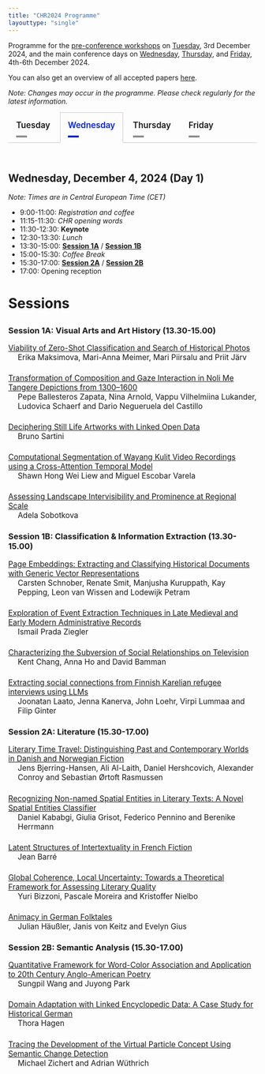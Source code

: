 ```yaml
---
title: "CHR2024 Programme"
layouttype: "single" 
---
```

<!-- CSS for tabs -->
<style>
/* modified from https://codepen.io/markcaron/pen/MvGRYV */
/* interaction */
.tabset > input[type="radio"] {
  position: absolute;
  left: -200vw;
}

.tabset .tab-panel {
  display: none;
}

.tabset > input:first-child:checked ~ .tab-panels > .tab-panel:first-child,
.tabset > input:nth-child(3):checked ~ .tab-panels > .tab-panel:nth-child(2),
.tabset > input:nth-child(5):checked ~ .tab-panels > .tab-panel:nth-child(3),
.tabset > input:nth-child(7):checked ~ .tab-panels > .tab-panel:nth-child(4),
.tabset > input:nth-child(9):checked ~ .tab-panels > .tab-panel:nth-child(5),
.tabset > input:nth-child(11):checked ~ .tab-panels > .tab-panel:nth-child(6) {
  display: block;
}

/*
 Styling
*/
.tabset > label { /* styling of label */
  position: relative;
  display: inline-block;
  padding: 15px 15px 25px;
  border: 1px solid transparent;
  border-bottom: 0;
  cursor: pointer;
  font-weight: 600;
  font-size: 1.2em !important;
}

.tabset > label::after {
  content: "";
  position: absolute;
  left: 15px;
  bottom: 10px;
  width: 22px;
  height: 4px;
  background: #8d8d8d; /* inactive tab: color of line underneath tab*/
}

input:focus-visible + label {
  outline: 2px solid rgba(0,102,204,1);
  border-radius: 3px;
}

.tabset > label:hover,
.tabset > input:focus + label,
.tabset > input:checked + label {
  color: #0B25DA; /* active tab: color of label*/
}

.tabset > label:hover::after,
.tabset > input:focus + label::after,
.tabset > input:checked + label::after {
  background: #0B25DA; /* active tab: color of line underneath tab */
}

.tabset > input:checked + label {
  border-color: #ccc;
  border-bottom: 1px solid #fff;
  margin-bottom: -1px;
}

.tab-panel {
  padding: 30px 0;
  border-top: 1px solid #ccc;
}
.paper-entry {
  font-size: 1.1em; 
  margin-bottom: 1.5em; 
  }
.paper-title {
  display: block;
}
.paper-authors {
  margin-left: 1.25em;  /* indent authors */
  display: block;
}
</style>
<!-- HTML FOR PROGRAMME -->
Programme for the [pre-conference workshops](#parallel-workshops) on [Tuesday](#tuesday), 3rd December 2024, and the main conference days on [Wednesday](#wednesday), [Thursday](#thursday), and [Friday](#friday), 4th-6th December 2024. 

You can also get an overview of all accepted papers [here](/papers).

*Note: Changes may occur in the programme. Please check regularly for the latest information.*

<!-- DAYS -->
<div class="tabset">

  <!-- button creation -->
  <!-- TUE -->
  <input type="radio" name="tabset" id="tuesday" aria-controls="tuesday">
  <label for="tuesday">Tuesday</label>
  <!-- WED -->
  <input type="radio" name="tabset" id="wednesday" aria-controls="wednesday" checked>
  <label for="wednesday">Wednesday</label>
  <!-- THUR -->
  <input type="radio" name="tabset" id="thursday" aria-controls="thursday">
  <label for="thursday">Thursday</label>
  <!-- FRI -->
  <input type="radio" name="tabset" id="friday" aria-controls="friday">
  <label for="friday">Friday</label>
  
  <!-- content -->
  <div class="tab-panels">
  <section id="tuesday" class="tab-panel" alt="tab showing the schedule for tuesday">
   <h2 id="overview-tue" alt="Overview of Tuesday" style="font-weight:bold;">Tuesday, December 3, 2024 (Pre-conference workshops)</h2>
   <p style="font-style:italic">Note: Times are in Central European Time (CET)</p>
   <p>
    <ul>
      <li>09:00-12:30: <a href="#parallel-workshops"><strong>Workshop sessions</strong></a></li>
      <li>12:30-13:30: <em>Lunch</em></li>
      <li>13:30-17:00: <a href="#parallel-workshops"><strong>Workshop sessions</strong></a></li>
    </ul>    
   </p>
   <h3 id="parallel-workshops" style="font-weight:bold; font-size:2em;">Parallel Workshops<h3>
   <h3> Digital Methods for Mythological Research </h3>
   <p style="font-size:1em">
    dm4myth aims to bring together researchers from various disciplines who are interested in studying myths with digital tools and methods.
    We welcome contributions from various disciplines, such as (but not limited to) Ancient Near Eastern Studies, Religious Studies, Classical Studies/Classical Philology, Art History.
    The primary focus of this workshop is to explore the narrative material of mythological stories, underlying belief systems, and the multifaceted representation of characters in mythological contexts using digital methods.
    The full-day workshop is targeted at scholars who work on interdisciplinary research questions, which involve mythological (and derivative) topics and the application or development of computer science methods and algorithms.
    We welcome participants from all stages of their academic career, from (under-)graduate students to early career researchers and senior researchers. (<a href="https://dm4myth.github.io">https://dm4myth.github.io</a>)
   </p>
   <p>
   <h3>Analysing the Reception of Fiction Novels Across Languages</h3>
    <p style="font-size:1em">
    This workshop delves into the intersection of cultural practices and the digital sphere through a hands-on exploration of multilingual fiction book reviewing. 
    It offers participants an immersive experience, guiding them through the full research workflow of computational reader response studies, using book reviews and online comments as proxies for reception.
    Scheduled as four sessions, the workshop provides data and addresses key theoretical, methodological, and interpretive challenges to give participants a comprehensive understanding of the process. It is particularly suited for early career researchers, while senior researchers are also encouraged to attend and engage in discussions on theory and methodology. 
    Participants will gain practical experience with advanced NLP methods, statistical modeling, and computational approaches to reader response studies. Basic familiarity with Python is recommended.
    (<a href="https://igelsociety.github.io/CHR2024-book-reviews-workshop/">https://igelsociety.github.io/CHR2024-book-reviews-workshop/</a>)
    <br>
    <br>
    <i> Note: A maximum of 30 people can attend this workshop, and registered participants of the conference who indicated an interest in this workshop are selected on a first-come-first-serve basis.</i>
   </p>
   </p>
  </section>
  <!-- WED -->
    <section id="wednesday" class="tab-panel" alt="tab showing the schedule for wednesday">
      <h2 id="overview-wed" alt="Overview of Wednesday" style="font-weight:bold;">Wednesday, December 4, 2024 (Day 1)</h2>
      <p style="font-style:italic">Note: Times are in Central European Time (CET)</p>
      <p>
      <ul>
          <li>9:00-11:00: <em>Registration and coffee</em></li>
          <li>11:15-11:30: <em>CHR opening words</em></li>
          <li>11:30-12:30: <strong>Keynote</strong></li>
          <li>12:30-13:30: <em>Lunch</em></li>
          <li>13:30-15:00: <a href="#session1A"><strong>Session 1A</strong></a> / <a href="#session1B"><strong>Session 1B</strong></a>
          </li>
          <li>15:00-15:30: <em>Coffee Break</em></li>
          <li>15:30-17:00: <a href="#session2A"><strong>Session 2A</strong></a> / <a href="#session2B"><strong>Session 2B</strong></a>
          </li>
          <li>17:00: Opening reception</li>
      </ul>
      </p>
      <h3 style="font-weight:bold; font-size:2em;">Sessions<h3>
      <!-- 
      Session 1
      -->
      <h3 id="session1A" alt="Session 1A" style="font-weight:bold;">Session 1A: Visual Arts and Art History (13.30-15.00)</h3>
      <p class="paper-entry"><a href="/papers/paper20" class="paper-title">Viability of Zero-Shot Classification and Search of Historical Photos</a><span class="paper-authors">Erika Maksimova, Mari-Anna Meimer, Mari Piirsalu and Priit Järv</span></p>
      <p class="paper-entry"><a href="/papers/paper71" class="paper-title">Transformation of Composition and Gaze Interaction in Noli Me Tangere Depictions from 1300–1600</a><span class="paper-authors">Pepe Ballesteros Zapata, Nina Arnold, Vappu Vilhelmiina Lukander, Ludovica Schaerf and Dario Negueruela del Castillo</span></p>
      <p class="paper-entry"><a href="/papers/paper123" class="paper-title">Deciphering Still Life Artworks with Linked Open Data</a><span class="paper-authors">Bruno Sartini</span></p>
      <p class="paper-entry"><a href="/papers/paper141" class="paper-title">Computational Segmentation of Wayang Kulit Video Recordings using a Cross-Attention Temporal Model</a><span class="paper-authors">Shawn Hong Wei Liew and Miguel Escobar Varela</span></p>
      <p class="paper-entry"><a href="/papers/paper82" class="paper-title">Assessing Landscape Intervisibility and Prominence at Regional Scale</a><span class="paper-authors">Adela Sobotkova</span></p>
      <h3 id="session1B" alt="Session 1B" style="font-weight:bold;">Session 1B: Classification & Information Extraction (13.30-15.00)</h3>  
      <p class="paper-entry"><a href="/papers/paper73" class="paper-title">Page Embeddings: Extracting and Classifying Historical Documents with Generic Vector Representations</a><span class="paper-authors">Carsten Schnober, Renate Smit, Manjusha Kuruppath, Kay Pepping, Leon van Wissen and Lodewijk Petram</span></p>
      <p class="paper-entry"><a href="/papers/paper79" class="paper-title">Exploration of Event Extraction Techniques in Late Medieval and Early Modern Administrative Records</a><span class="paper-authors">Ismail Prada Ziegler</span></p>
      <p class="paper-entry"><a href="/papers/paper130" class="paper-title">Characterizing the Subversion of Social Relationships on Television</a><span class="paper-authors">Kent Chang, Anna Ho and David Bamman</span></p>
      <p class="paper-entry"><a href="/papers/paper52" class="paper-title">Extracting social connections from Finnish Karelian refugee interviews using LLMs</a><span class="paper-authors">Joonatan Laato, Jenna Kanerva, John Loehr, Virpi Lummaa and Filip Ginter</span></p>
      <!-- 
      Session 2
      -->
      <h3 id="session2A" alt="Session 2A" style="font-weight:bold;">Session 2A: Literature (15.30-17.00)</h3>
      <p class="paper-entry"><a href="/papers/paper19" class="paper-title">Literary Time Travel: Distinguishing Past and Contemporary Worlds in Danish and Norwegian Fiction</a><span class="paper-authors">Jens Bjerring-Hansen, Ali Al-Laith, Daniel Hershcovich, Alexander Conroy and Sebastian Ørtoft Rasmussen</span></p>
      <p class="paper-entry"><a href="/papers/paper59" class="paper-title">Recognizing Non-named Spatial Entities in Literary Texts: A Novel Spatial Entities Classifier</a><span class="paper-authors">Daniel Kababgi, Giulia Grisot, Federico Pennino and Berenike Herrmann</span></p>
      <p class="paper-entry"><a href="/papers/paper97" class="paper-title">Latent Structures of Intertextuality in French Fiction</a><span class="paper-authors">Jean Barré</span></p>
      <p class="paper-entry"><a href="/papers/paper36" class="paper-title">Global Coherence, Local Uncertainty: Towards a Theoretical Framework for Assessing Literary Quality</a><span class="paper-authors">Yuri Bizzoni, Pascale Moreira and Kristoffer Nielbo</span></p>
      <p class="paper-entry"><a href="/papers/paper90" class="paper-title">Animacy in German Folktales</a><span class="paper-authors">Julian Häußler, Janis von Keitz and Evelyn Gius</span></p>
      <h3 id="session2B" alt="Session 2B" style="font-weight:bold;">Session 2B: Semantic Analysis (15.30-17.00)</h3>
      <p class="paper-entry"><a href="/papers/paper6" class="paper-title">Quantitative Framework for Word-Color Association and Application to 20th Century Anglo-American Poetry</a><span class="paper-authors">Sungpil Wang and Juyong Park</span></p>
      <p class="paper-entry"><a href="/papers/paper92" class="paper-title">Domain Adaptation with Linked Encyclopedic Data: A Case Study for Historical German</a><span class="paper-authors">Thora Hagen</span></p>
      <p class="paper-entry"><a href="/papers/paper95" class="paper-title">Tracing the Development of the Virtual Particle Concept Using Semantic Change Detection</a><span class="paper-authors">Michael Zichert and Adrian Wüthrich</span></p>
        </section>
  <!-- THUR -->
    <section id="thursday" class="tab-panel" alt="tab showing the schedule for thursday">
      <h2 id="overview-thu" alt="Overview of Thursday" style="font-weight:bold;">Thursday, December 5, 2024 (Day 2) </h2>
      <p style="font-style:italic">Note: Times are in Central European Time (CET)</p>
      <p>
      <ul>
      <li>09:00-10:30: <a href="#lightning-talks"><strong>Lightning talks session</strong></a></li>
      <li>10:30-11:00: <em>Coffee break</em></li>
      <li>11:00-12:30: <a href="#session3A"><strong>Session 3A</strong></a> / <a href="#session3B"><strong>Session 3B</strong></a>
      </li>
      <li>12:30-13:30: <em>Lunch</em></li>
      <li>13:30-15:00: <a href="#session4A"><strong>Session 4A</strong></a> / <a href="#session4B"><strong>Session 4B</strong></a>
      </li>
      <li>15:00-15:30: <em>Coffee break</em></li>
      <li>15:30-17:00: <a href="#session5A"><strong>Session 5A</strong></a> / <a href="#session5B"><strong>Session 5B</strong></a>
      </li>      <li>17:00: <em>Poster walk-around</em></li>
      <li>20:00: <em>Conference dinner</em></li>
      </ul>
      </p>
      <h3 style="font-weight:bold; font-size:2em;">Sessions<h3>
      <!-- 
      Session 3 
      -->
      <h3 id="session3A" alt="Session 3A" style="font-weight:bold;">Session 3A: Literary Canon & Reception (11.00-12.30)</h3>
      <p class="paper-entry"><a href="/papers/paper76" class="paper-title">Literary Canonicity and Algorithmic Fairness: The Effect of Author Gender on Classification Models</a><span class="paper-authors">Ida Marie S. Lassen, Pascale Feldkamp, Yuri Bizzoni and Kristoffer Nielbo</span></p>
      <p class="paper-entry"><a href="/papers/paper106" class="paper-title">Patterns of Quality: Comparing Reader Reception Across Fanfiction and Published Literature</a><span class="paper-authors">Mia Jacobsen, Pascale Moreira, Kristoffer Nielbo and Yuri Bizzoni</span></p>
      <p class="paper-entry"><a href="/papers/paper86" class="paper-title">Univariate Statistical Analysis of a Non-Canonical Literary Genre: Quantifying German-Language One-Act Plays (1740–1850)</a><span class="paper-authors">Viktor J. Illmer, Dîlan Canan Çakir, Frank Fischer and Lilly Welz</span></p>
      <h3 id="session3B" alt="Session 3B" style="font-weight:bold;">Session 3B: Stylometry(11.00-12.30)</h3>
      <p class="paper-entry"><a href="/papers/paper15" class="paper-title">Abbreviation Application: A Stylochronometric Study of Abbreviations in the Oeuvre of Herne’s Speculum Scribe</a><span class="paper-authors">Caroline Vandyck and Mike Kestemont</span></p>
      <p class="paper-entry"><a href="/papers/paper61" class="paper-title">Bootstrap Distance Imposters: High Precision Authorship Verification with Improved Interpretability</a><span class="paper-authors">Ben Nagy</span></p>
      <p class="paper-entry"><a href="/papers/paper121" class="paper-title">Promises from an Inferential Approach in Classical Latin Authorship Attribution</a><span class="paper-authors">Giulio Tani Raffaelli</span></p>
      <p class="paper-entry"><a href="/papers/paper9" class="paper-title">Multilingual Stylometry: The influence of language and corpus composition on the performance of authorship attribution using corpora from the European Literary Text Collection (ELTeC)</a><span class="paper-authors">Christof Schoech, Julia Dudar, Evgeniia Fileva and Artjoms Šeļa</span></p>
      <!-- 
      Session 4 
      -->
      <h3 id="session4A" alt="Session 4A" style="font-weight:bold;">Session 4A: Large Language Models (13.30-15.00)</h3>
      <p class="paper-entry"><a href="/papers/paper96" class="paper-title">Remember to forget: A study on verbatim memorization of literature in Large Language Models</a><span class="paper-authors">Xinhao Zhang, Olga Seminck and Pascal Amsili</span></p>
      <p class="paper-entry"><a href="/papers/paper122" class="paper-title">A Preliminary Analysis of ChatGPT's Poetic Style</a><span class="paper-authors">Melanie Walsh, Anna Preus and Elizabeth Gronski</span></p>
      <p class="paper-entry"><a href="/papers/paper119" class="paper-title">On Classification with Large Language Models in Cultural Analytics</a><span class="paper-authors">David Bamman, Kent Chang, Li Lucy and Naitian Zhou</span></p>
      <h3 id="session4B" alt="Session 4B" style="font-weight:bold;">Session 4B: Automatic Text Recognition (13.30-15.00)</h3>
      <p class="paper-entry"><a href="/papers/paper30" class="paper-title">Does Context Matter? Enhancing Handwritten Text Recognition with Metadata in Historical Manuscripts</a><span class="paper-authors">Benjamin Kiessling and Thibault Clérice</span></p>
      <p class="paper-entry"><a href="/papers/paper35" class="paper-title">Enhancing Arabic Maghribi Handwritten Text Recognition with RASAM 2: A Comprehensive Dataset and Benchmarking</a><span class="paper-authors">Chahan Vidal-Gorène, Clément Salah, Noëmie Lucas, Aliénor Decours-Perez and Antoine Perrier</span></p>
      <p class="paper-entry"><a href="/papers/paper110" class="paper-title">Steps Towards Mining Manuscript Images for Untranscribed Texts: A Case Study from the Syriac Collection at the Vatican Library</a><span class="paper-authors">Luigi Bambaci, George Kiraz, Christine M. Roughan, Daniel Stökl Ben Ezra and Matthieu Freyder</span></p>
      <!-- 
      Session 5 
      -->
      <h3 id="session5A" alt="Session 5A" style="font-weight:bold;">Session 5A: Linguistic Change (15.30-17.00)</h3>
      <p class="paper-entry"><a href="/papers/paper18" class="paper-title">Quantifying Linguistic and Cultural Change in China, 1900-1950</a><span class="paper-authors">Spencer Stewart</span></p>
      <p class="paper-entry"><a href="/papers/paper21" class="paper-title">The Birth of French Orthography: A Computational Analysis of French Spelling Systems in Diachrony</a><span class="paper-authors">Simon Gabay and Thibault Clérice</span></p>
      <p class="paper-entry"><a href="/papers/paper60" class="paper-title">SCIENCE IS EXPLORATION: Computational Frontiers for Conceptual Metaphor Theory</a><span class="paper-authors">Rebecca M. M. Hicke and Ross Deans Kristensen-McLachlan</span></p>
      <h3 id="session5B" alt="Session 5B" style="font-weight:bold;">Session 5B: Search & Discovery (15.30-17.00)</h3>
      <p class="paper-entry"><a href="/papers/paper1" class="paper-title">Explainable Search and Discovery of Visual Cultural Heritage Collections with Multimodal Large Language Models</a><span class="paper-authors">Taylor Arnold</span></p>
      <p class="paper-entry"><a href="/papers/paper17" class="paper-title">Integrating Visual and Textual Inputs for Searching Large-Scale Map Collections with CLIP</a><span class="paper-authors">James Mahowald and Benjamin Lee</span></p>
      <p class="paper-entry"><a href="/papers/paper55" class="paper-title">Visual Navigation of Digital Libraries: Retrieval and Classification of Images in the National Library of Norway’s Digitised Book Collection</a><span class="paper-authors">Marie Roald, Magnus Breder Birkenes and Lars Johnsen</span></p>
    </section>
    <!-- FRI -->
    <section id="friday" class="tab-panel" alt="tab showing the schedule for friday">
      <h2 id="overview-fri" alt="Overview of Friday" style="font-weight:bold;">Friday, December 6, 2024 (DAY 3)</h2>
      <p style="font-style:italic">Note: Times are in Central European Time (CET)</p>
      <p>
        <ul>
          <li>09:00-10:00: <strong>Keynote</strong></li>
          <li>10:00-10:30: <em>Coffee break</em></li>
          <li>10:30-12:00: <a href="#session6A"><strong>Session 6A</strong></a> / <a href="#session6B"><strong>Session 6B</strong></a>
          </li>
          <li>12:00-13:00: <em>Lunch</em></li>
          <li>13:00-14:30: <a href="#session7A"><strong>Session 7A</strong></a> / <a href="#session7B"><strong>Session 7B</strong></a>
          </li>
          <li>14:30-15:00: <em>Coffee break</em></li>
          <li>15:00-16:30: <a href="#session8A"><strong>Session 8A</strong></a> / <a href="#session8B"><strong>Session 8B</strong></a>
          <li>16:30-17:00: <em>Award ceremony, concluding remarks</em></li>
        </ul>
      </p>
      <h3 style="font-weight:bold; font-size:2em;">Sessions<h3>
      <!-- 
      Session 6
      -->
      <h3 id="session6A" alt="Session 6A" style="font-weight:bold;">Session 6A: Annotation (10.30-12.00)</h3>
      <p class="paper-entry"><a href="/papers/paper75" class="paper-title">Combining Automatic Annotation Tools with Human Validation for the Semantic Enrichment of Cultural Heritage Metadata</a><span class="paper-authors">Eirini Kaldeli, Alexandros Chortaras, Vassilis Lyberatos, Jason Liartis, Spyridon Kantarelis and Giorgos Stamou</span></p>
      <p class="paper-entry"><a href="/papers/paper46" class="paper-title">Models of Literary Evaluation and Web 2.0: An Annotation Experiment with Goodreads Reviews</a><span class="paper-authors">Simone Rebora and Gabriele Vezzani</span></p>
      <p class="paper-entry"><a href="/papers/paper62" class="paper-title">Addressing Uncertainty According to the Annotator’s Expertise in Archaeological Data Collections: an Approach from Fuzzy Logic</a><span class="paper-authors">Patricia Martin-Rodilla and Leticia Tobalina</span></p>
      <p class="paper-entry"><a href="/papers/paper74" class="paper-title">Direct and Indirect Annotation with Generative AI: A Case Study into Finding Animals and Plants in Historical Text</a><span class="paper-authors">Arjan van Dalfsen, Folgert Karsdorp, Ayoub Bagheri, Thirza van Engelen, Dieuwertje Mentink and Els Stronks</span></p>
      <h3 id="session6B" alt="Session 6B" style="font-weight:bold;">Session 6B: Multilingualism & Translation Studies (10.30-12.00)</h3>
      <p class="paper-entry"><a href="/papers/paper104" class="paper-title">Textual Transmission without Borders: Multiple Multilingual Alignment and Stemmatology of the 'Lancelot en prose'</a><span class="paper-authors">Lucence Ing, Matthias Gille Levenson and Jean-Baptiste Camps</span></p>
      <p class="paper-entry"><a href="/papers/paper128" class="paper-title">Automatic Translation Alignment Pipeline for Multilingual Digital Editions of Literary Works</a><span class="paper-authors">Maria Levchenko</span></p>
      <p class="paper-entry"><a href="/papers/paper135" class="paper-title">Early Modern Book Catalogues and Multilingualism: Identifying Multilingual Texts and Translations Using Titles</a><span class="paper-authors">Yann Ciarán Ryan and Margherita Fantoli</span></p>
      <p class="paper-entry"><a href="/papers/paper42" class="paper-title">Computational Paleography of Medieval Hebrew Scripts</a><span class="paper-authors">Berat Kurar-Barakat, Daria Vasyutinsky-Shapira, Sharva Gogawale, Mohammad Suliman and Nachum Dershowitz</span></p>
      <!-- 
      Session 7
      -->
      <h3 id="session7A" alt="Session 7A" style="font-weight:bold;">Session 7A: Social Patterns (13.00-14.30)</h3>
      <p class="paper-entry"><a href="/papers/paper93" class="paper-title">And then I saw it: Testing Hypotheses on Turning Points in a Corpus of UFO Sighting Reports</a><span class="paper-authors">Jan Langenhorst, Robert C. Schuppe and Yannick Frommherz</span></p>
      <p class="paper-entry"><a href="/papers/paper13" class="paper-title">Beyond the Register: Demographic Modeling of Arrest Patterns in 1879-1880 Brussels</a><span class="paper-authors">Folgert Karsdorp, Mike Kestemont and Margo De Koster</span></p>
      <p class="paper-entry"><a href="/papers/paper39" class="paper-title">Epistemic Capture through Specialization in Post-World War II Parliamentary Debate</a><span class="paper-authors">Ruben Ros and Melvin Wevers</span></p>
      <p class="paper-entry"><a href="/papers/paper94" class="paper-title">Revolution + Love: Measuring the Entanglements of Violence and Emotions in Post-1949 China</a><span class="paper-authors">Maciej Kurzynski</span></p>
      <h3 id="session7B" alt="Session 7B" style="font-weight:bold;">Session 7B: Measuring Emotion & Sentiment (13.00-14.30)</h3>
      <p class="paper-entry"><a href="/papers/paper67" class="paper-title">In the Context of Narrative, We Never Properly Defined the Concept of Valence</a><span class="paper-authors">Peter Boot, Angel Daza, Carsten Schnober and Willem van Hage</span></p>
      <p class="paper-entry"><a href="/papers/paper98" class="paper-title">Sentiment Below the Surface: Omissive and Evocative Strategies in Literature and Beyond</a><span class="paper-authors">Pascale Feldkamp, Ea Lindhardt Overgaard, Kristoffer Nielbo and Yuri Bizzoni</span></p>
      <p class="paper-entry"><a href="/papers/paper124" class="paper-title">Once More, With Feeling: Measuring Emotion of Acting Performances in Contemporary American Film</a><span class="paper-authors">Naitian Zhou and David Bamman</span></p>
      <!-- 
      Session 8
      -->
      <h3 id="session8A" alt="Session 8A" style="font-weight:bold;">Session 8A: Cultural Dynamics (15.00-16.30)</h3>
      <p class="paper-entry"><a href="/papers/paper137" class="paper-title">On the Unity of Literary Change: The Development of Emotions in German Poetry, Prose, and Drama between 1850 and 1920 as a Test Case</a><span class="paper-authors">Leonard Konle, Merten Kröncke, Fotis Jannidis and Simone Winko</span></p>
      <p class="paper-entry"><a href="/papers/paper49" class="paper-title">Context is Key(NMF): Modelling Topical Information Dynamics in Chinese Diaspora Media</a><span class="paper-authors">Ross Deans Kristensen-McLachlan, Rebecca M. M. Hicke, Márton Kardos and Mette Thunø</span></p>
      <p class="paper-entry"><a href="/papers/paper70" class="paper-title">Locating the Leading Edge of Cultural Change</a><span class="paper-authors">Sarah Griebel, Becca Cohen, Lucian Li, Jiayu Liu, Jaihyun Park, Jana Perkins and Ted Underwood</span></p>
      <h3 id="session8B" alt="Session 8B" style="font-weight:bold;">Session 8B: Popular Media (15.00-16.30)</h3>
      <p class="paper-entry"><a href="/papers/paper132" class="paper-title">Treating Games as Plays? Computational Approaches to the Detection Scenes of Game Dialogs</a><span class="paper-authors">Martin Schlenk, Thomas Efer and Manuel Burghardt</span></p>
      <p class="paper-entry"><a href="/papers/paper57" class="paper-title">Admiration and Frustration: A Multidimensional Analysis of Fanfiction</a><span class="paper-authors">Mia Jacobsen and Ross Deans Kristensen-McLachlan</span></p>
      <p class="paper-entry"><a href="/papers/paper102" class="paper-title">Greatest Hits Versus Deep Cuts: Exploring Variety in Setlists Across Artists and Musical Genres</a><span class="paper-authors">Edward Abel and Andrew Goddard</span></p>
    </section>
  
  </div>
  <!-- FRI -->
  
</div>


<!-- JS for making tabs and sections inside tabs linkable -->
<script>
function activateTabFromHash() {
    // get the current hash from the URL
    var hash = window.location.hash;
    if (hash) {
        // remove the '#' character
        var id = hash.substring(1);

        // first, try to find a radio button (tab control) with that ID
        var tabRadio = document.getElementById(id);
        if (tabRadio && tabRadio.name === 'tabset') {
            // activate the corresponding tab
            tabRadio.checked = true;
        } else {
            // if not found, try to find an element within a tab panel
            var targetElement = document.getElementById(id);
            if (targetElement) {
                // find the closest ancestor with class 'tab-panel'
                var tabPanel = targetElement.closest('.tab-panel');
                if (tabPanel) {
                    // get the id of the tab panel
                    var panelId = tabPanel.id;
                    // find the radio button whose aria-controls matches the panel id
                    var tabRadio = document.querySelector('input[name="tabset"][aria-controls="' + panelId + '"]');
                    if (tabRadio) {
                        // activate the corresponding tab
                        tabRadio.checked = true;
                    }
                }
            }
        }
    }
}

document.addEventListener("DOMContentLoaded", function() {
    activateTabFromHash();

    // update the URL hash when a new tab is selected
    var radios = document.querySelectorAll('.tabset > input[type="radio"]');
    radios.forEach(function(radio) {
        radio.addEventListener('change', function() {
            if (this.checked) {
                // update the URL hash to the radio button's ID
                history.replaceState(null, null, '#' + this.id);
            }
        });
    });
});

// listen for hash changes (e.g., when clicking on links to anchors)
window.addEventListener('hashchange', function() {
    activateTabFromHash();
});
</script>




